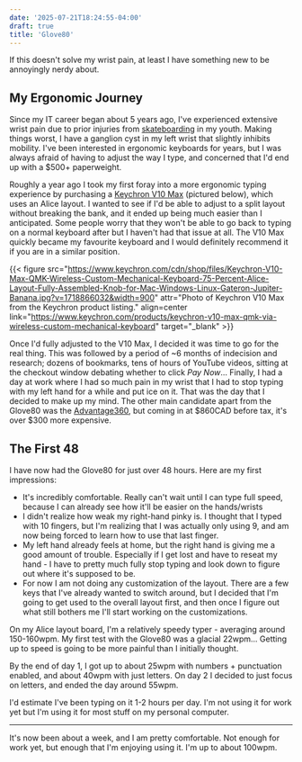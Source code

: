 ```yaml
---
date: '2025-07-21T18:24:55-04:00'
draft: true
title: 'Glove80'
---
```


If this doesn't solve my wrist pain, at least I have something new to be annoyingly nerdy about.

<!--more-->

## My Ergonomic Journey

Since my IT career began about 5 years ago, I've experienced extensive wrist pain due to prior injuries from [skateboarding](https://www.youtube.com/watch?v=ajn_cyjzj6s) in my youth. Making things worst, I have a ganglion cyst in my left wrist that slightly inhibits mobility. I've been interested in ergonomic keyboards for years, but I was always afraid of having to adjust the way I type, and concerned that I'd end up with a $500+ paperweight.

Roughly a year ago I took my first foray into a more ergonomic typing experience by purchasing a [Keychron V10 Max](https://www.keychron.com/products/keychron-v10-max-qmk-via-wireless-custom-mechanical-keyboard) (pictured below), which uses an Alice layout. I wanted to see if I'd be able to adjust to a split layout without breaking the bank, and it ended up being much easier than I anticipated. Some people worry that they won't be able to go back to typing on a normal keyboard after but I haven't had that issue at all. The V10 Max quickly became my favourite keyboard and I would definitely recommend it if you are in a similar position.

{{< figure src="https://www.keychron.com/cdn/shop/files/Keychron-V10-Max-QMK-Wireless-Custom-Mechanical-Keyboard-75-Percent-Alice-Layout-Fully-Assembled-Knob-for-Mac-Windows-Linux-Gateron-Jupiter-Banana.jpg?v=1718866032&width=900" attr="Photo of Keychron V10 Max from the Keychron product listing." align=center link="https://www.keychron.com/products/keychron-v10-max-qmk-via-wireless-custom-mechanical-keyboard" target="_blank" >}}

Once I'd fully adjusted to the V10 Max, I decided it was time to go for the real thing. This was followed by a period of ~6 months of indecision and research; dozens of bookmarks, tens of hours of YouTube videos, sitting at the checkout window debating whether to click *Pay Now*... Finally, I had a day at work where I had so much pain in my wrist that I had to stop typing with my left hand for a while and put ice on it. That was the day that I decided to make up my mind. The other main candidate apart from the Glove80 was the [Advantage360](https://kinesis-ergo.com/shop/adv360pro/), but coming in at $860CAD before tax, it's over $300 more expensive.

## The First 48

I have now had the Glove80 for just over 48 hours. Here are my first impressions:

- It's incredibly comfortable. Really can't wait until I can type full speed, because I can already see how it'll be easier on the hands/wrists
- I didn't realize how weak my right-hand pinky is. I thought that I typed with 10 fingers, but I'm realizing that I was actually only using 9, and am now being forced to learn how to use that last finger.
- My left hand already feels at home, but the right hand is giving me a good amount of trouble. Especially if I get lost and have to reseat my hand - I have to pretty much fully stop typing and look down to figure out where it's supposed to be.
- For now I am not doing any customization of the layout. There are a few keys that I've already wanted to switch around, but I decided that I'm going to get used to the overall layout first, and then once I figure out what still bothers me I'll start working on the customizations.

On my Alice layout board, I'm a relatively speedy typer - averaging around 150-160wpm. My first test with the Glove80 was a glacial 22wpm... Getting up to speed is going to be more painful than I initially thought.

By the end of day 1, I got up to about 25wpm with numbers + punctuation enabled, and about 40wpm with just letters. On day 2 I decided to just focus on letters, and ended the day around 55wpm.

I'd estimate I've been typing on it 1-2 hours per day. I'm not using it for work yet but I'm using it for most stuff on my personal computer.

---

It's now been about a week, and I am pretty comfortable. Not enough for work yet, but enough that I'm enjoying using it. I'm up to about 100wpm.
